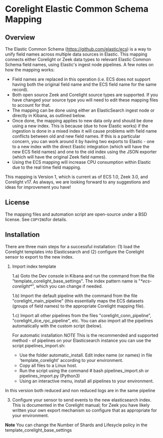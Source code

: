 Corelight Elastic Common Schema Mapping
=======================================


Overview
--------
The Elastic Common Schema (https://github.com/elastic/ecs) is a way to unify field names across multiple data sources in Elastic. This mapping connects either Corelight or Zeek data types to relevant Elastic Common Schema field names, using Elastic's ingest node pipelines. A few notes on how the mapping works:
- Field names are replaced in this operation (i.e. ECS does not support having both the original field name and the ECS field name for the same record).
- Both open source Zeek and Corelight source types are supported.  If you have changed your source type you will need to edit these mapping files to account for that.
- The mapping can be done using either an ElasticSearch ingest node or directly in Kibana, as outlined below.
- Once done, the mapping applies to new data only and should be done using a new index.  This is because (due to how Elastic works) if the ingestion is done in a mixed index it will cause problems with field name conflicts between old and new field names. If this is a particular concern, you can work around it by having two exports to Elastic - one to a new index with the direct Elastic integration (which will have the new ECS field names) and one to the old index using the JSON exporter (which will have the original Zeek field names).
- Using the ECS mapping will increase CPU consumption within Elastic due to the real time field mapping.

This mapping is Version 1, which is current as of ECS 1.0, Zeek 3.0, and Corelight v17. As always, we are looking forward to any suggestions and ideas for improvement you have!


License
-------
The mapping files and automation script are open-source under a BSD license. See ``COPYING``for details.


Installation
------------
There are three main steps for a successful installation: (1) load the Corelight templates into Elasticsearch and (2) configure the Corelight sensor to export to the new index.


1) Import index template

    1.a) Goto the Dev console in Kibana and run the command from the file "template_corelight_base_settings". The index pattern name is "*\*ecs-corelight\**", which you can change if needed.


    1.b) Import the default pipeline with the command from the file "corelight_main_pipeline" (this essentially maps the ECS datasets (groups of field names) to the appropriate Corelight mapping file).

    1.c) Import all other pipelines from the files "corelight_conn_pipeline", "corelight_dce_rpc_pipeline", etc. You can also import all the pipelines automatically with the custom script (below).

    For automatic installation  *NOTE* This is the recommended and supported method - of pipelines on your Elasticsearch instance you can use the script pipelines_import.sh:
    - Use the folder automatic_install. Edit index name (or names) in file 'template_corelight' according to your environment.
    - Copy all files to a Linux host.
    - Run the script using the command # bash pipelines_import.sh or pipelines_import.py (Python3)
    - Using an interactive menu, install all pipelines to your environment.


 In this version both reduced and non reduced logs are in the same pipeline

3) Configure your sensor to send events to the new elasticsearch index. This is documented in the Corelight manual; for Zeek you have likely written your own export mechanism so configure that as appropriate for your environment.

**Note**
You can change the Number of Shards and Lifesycle policy in the template_corelight_base_settings
